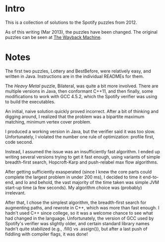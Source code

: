 Intro
=====

This is a collection of solutions to the Spotify puzzles from 2012. 

As of this writing (Mar 2013), the puzzles have been changed. The original puzzles can be seen at [The Wayback Machine](http://web.archive.org/web/20120818125155/http://www.spotify.com/us/jobs/tech/).

Notes
=====

The first two puzzles, Lottery and BestBefore, were relatively easy, and written in Java. Instructions are in the individual READMEs for them.

The *Heavy Metal* puzzle, Bilateral, was quite a bit more involved. There are multiple versions in Java, then conformant C++11, and then finally, some modifications to work with GCC 4.5.2, which the Spotify verifier was using to build the executables.

An initial, naive solution quickly proved incorrect. After a bit of thinking and digging around, I realized that the problem was a bipartite maximum matching, minimum vertex cover problem.

I produced a working version in Java, but the verifier said it was too slow. Unfortunately, I violated the number one rule of optimization: profile first, code second.

Instead, I assumed the issue was an insufficiently fast algorithm. I ended up writing several versions trying to get it fast enough, using variants of simple breadth-first search, Hopcroft-Karp and push-relabel max flow algorithms.

After getting sufficiently exasperated (since I knew the core parts could complete the largest problem in under 200 ms), I decided to time it end-to-end, and lo and behold, the vast majority of the time taken was simple JVM start-up time (a few seconds). My algorithm choice was (probably) irrelevant.

After that, I chose the simplest algorithm, the breadth-first search for augmenting paths, and rewrote in C++, which was more than fast enough. I hadn't used C++ since college, so it was a welcome chance to see what had changed in the language. Unfortunately, the version of GCC used by Spotify's verifier was slightly older, and certain standard library names hadn't quite stabilized (e.g., .fill() vs .assign()), but after a last push of fiddling with compiler flags, it was done!
